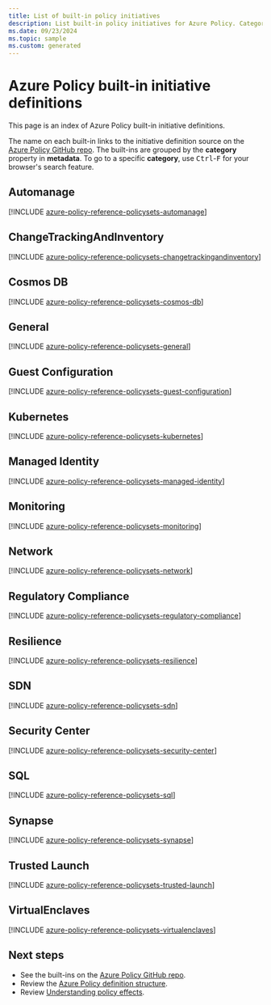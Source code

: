 ```yaml
---
title: List of built-in policy initiatives
description: List built-in policy initiatives for Azure Policy. Categories include Regulatory Compliance, Azure Machine Configuration, and more.
ms.date: 09/23/2024
ms.topic: sample
ms.custom: generated
---
```

# Azure Policy built-in initiative definitions

This page is an index of Azure Policy built-in initiative definitions.

The name on each built-in links to the initiative definition source on the
[Azure Policy GitHub repo](https://github.com/Azure/azure-policy). The built-ins are grouped by the
**category** property in **metadata**. To go to a specific **category**, use <kbd>Ctrl</kbd>-<kbd>F</kbd> for your browser's search feature.

## Automanage

[!INCLUDE [azure-policy-reference-policysets-automanage](../../../../includes/policy/reference/bycat/policysets-automanage.md)]

## ChangeTrackingAndInventory

[!INCLUDE [azure-policy-reference-policysets-changetrackingandinventory](../../../../includes/policy/reference/bycat/policysets-changetrackingandinventory.md)]

## Cosmos DB

[!INCLUDE [azure-policy-reference-policysets-cosmos-db](../../../../includes/policy/reference/bycat/policysets-cosmos-db.md)]

## General

[!INCLUDE [azure-policy-reference-policysets-general](../../../../includes/policy/reference/bycat/policysets-general.md)]

## Guest Configuration

[!INCLUDE [azure-policy-reference-policysets-guest-configuration](../../../../includes/policy/reference/bycat/policysets-guest-configuration.md)]

## Kubernetes

[!INCLUDE [azure-policy-reference-policysets-kubernetes](../../../../includes/policy/reference/bycat/policysets-kubernetes.md)]

## Managed Identity

[!INCLUDE [azure-policy-reference-policysets-managed-identity](../../../../includes/policy/reference/bycat/policysets-managed-identity.md)]

## Monitoring

[!INCLUDE [azure-policy-reference-policysets-monitoring](../../../../includes/policy/reference/bycat/policysets-monitoring.md)]

## Network

[!INCLUDE [azure-policy-reference-policysets-network](../../../../includes/policy/reference/bycat/policysets-network.md)]

## Regulatory Compliance

[!INCLUDE [azure-policy-reference-policysets-regulatory-compliance](../../../../includes/policy/reference/bycat/policysets-regulatory-compliance.md)]

## Resilience

[!INCLUDE [azure-policy-reference-policysets-resilience](../../../../includes/policy/reference/bycat/policysets-resilience.md)]

## SDN

[!INCLUDE [azure-policy-reference-policysets-sdn](../../../../includes/policy/reference/bycat/policysets-sdn.md)]

## Security Center

[!INCLUDE [azure-policy-reference-policysets-security-center](../../../../includes/policy/reference/bycat/policysets-security-center.md)]

## SQL

[!INCLUDE [azure-policy-reference-policysets-sql](../../../../includes/policy/reference/bycat/policysets-sql.md)]

## Synapse

[!INCLUDE [azure-policy-reference-policysets-synapse](../../../../includes/policy/reference/bycat/policysets-synapse.md)]

## Trusted Launch

[!INCLUDE [azure-policy-reference-policysets-trusted-launch](../../../../includes/policy/reference/bycat/policysets-trusted-launch.md)]

## VirtualEnclaves

[!INCLUDE [azure-policy-reference-policysets-virtualenclaves](../../../../includes/policy/reference/bycat/policysets-virtualenclaves.md)]

## Next steps

- See the built-ins on the [Azure Policy GitHub repo](https://github.com/Azure/azure-policy).
- Review the [Azure Policy definition structure](../concepts/definition-structure.md).
- Review [Understanding policy effects](../concepts/effects.md).
